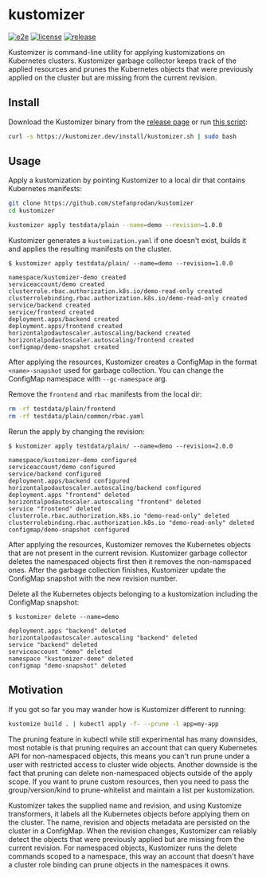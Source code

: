 # kustomizer

[![e2e](https://github.com/stefanprodan/kustomizer/workflows/e2e/badge.svg)](https://github.com/stefanprodan/kustomizer/actions)
[![license](https://img.shields.io/github/license/stefanprodan/kustomizer.svg)](https://github.com/stefanprodan/kustomizer/blob/master/LICENSE)
[![release](https://img.shields.io/github/release/stefanprodan/kustomizer/all.svg)](https://github.com/stefanprodan/kustomizer/releases)

Kustomizer is command-line utility for applying kustomizations on Kubernetes clusters.
Kustomizer garbage collector keeps track of the applied resources and prunes the Kubernetes
objects that were previously applied on the cluster but are missing from the current revision.

## Install

Download the Kustomizer binary from the 
[release page](https://github.com/stefanprodan/kustomizer/releases)
or run [this script](install/README.md):

```bash
curl -s https://kustomizer.dev/install/kustomizer.sh | sudo bash
```

## Usage

Apply a kustomization by pointing Kustomizer to a local dir that contains Kubernetes manifests:

```bash
git clone https://github.com/stefanprodan/kustomizer
cd kustomizer

kustomizer apply testdata/plain --name=demo --revision=1.0.0
```

Kustomizer generates a `kustomization.yaml` if one doesn't exist, builds it and applies the 
resulting manifests on the cluster.

```text
$ kustomizer apply testdata/plain/ --name=demo --revision=1.0.0

namespace/kustomizer-demo created
serviceaccount/demo created
clusterrole.rbac.authorization.k8s.io/demo-read-only created
clusterrolebinding.rbac.authorization.k8s.io/demo-read-only created
service/backend created
service/frontend created
deployment.apps/backend created
deployment.apps/frontend created
horizontalpodautoscaler.autoscaling/backend created
horizontalpodautoscaler.autoscaling/frontend created
configmap/demo-snapshot created
```

After applying the resources, Kustomizer creates a ConfigMap in the format `<name>-snapshot`
used for garbage collection. You can change the ConfigMap namespace with `--gc-namespace` arg.

Remove the `frontend` and `rbac` manifests from the local dir:

```bash
rm -rf testdata/plain/frontend
rm -rf testdata/plain/common/rbac.yaml
```

Rerun the apply by changing the revision:

```text
$ kustomizer apply testdata/plain/ --name=demo --revision=2.0.0

namespace/kustomizer-demo configured
serviceaccount/demo configured
service/backend configured
deployment.apps/backend configured
horizontalpodautoscaler.autoscaling/backend configured
deployment.apps "frontend" deleted
horizontalpodautoscaler.autoscaling "frontend" deleted
service "frontend" deleted
clusterrole.rbac.authorization.k8s.io "demo-read-only" deleted
clusterrolebinding.rbac.authorization.k8s.io "demo-read-only" deleted
configmap/demo-snapshot configured
```

After applying the resources, Kustomizer removes the Kubernetes objects that are not present in the current revision.
Kustomizer garbage collector deletes the namespaced objects first then it removes the non-namspaced ones.
After the garbage collection finishes, Kustomizer update the ConfigMap snapshot with the new revision number.

Delete all the Kubernetes objects belonging to a kustomization including the ConfigMap snapshot:

```text
$ kustomizer delete --name=demo

deployment.apps "backend" deleted
horizontalpodautoscaler.autoscaling "backend" deleted
service "backend" deleted
serviceaccount "demo" deleted
namespace "kustomizer-demo" deleted
configmap "demo-snapshot" deleted
```

## Motivation

If you got so far you may wander how is Kustomizer different to running:

```bash
kustomize build . | kubectl apply -f- --prune -l app=my-app
```

The pruning feature in kubectl while still experimental has many downsides, most notable is that pruning
requires an account that can query Kubernetes API for non-namespaced objects,
this means you can't run prune under a user with restricted access to cluster wide objects.
Another downside is the fact that pruning can delete non-namespaced objects outside of the apply scope.
If you want to prune custom resources, then you need to pass the group/version/kind to prune-whitelist
and maintain a list per kustomization. 

Kustomizer takes the supplied name and revision, and using Kustomize transformers, it labels all
the Kubernetes objects before applying them on the cluster. 
The name, revision and objects metadata are persisted on the cluster in a ConfigMap.
When the revision changes, Kustomizer can reliably detect the objects that were previously applied but 
are missing from the current revision. For namespaced objects, Kustomizer runs the delete commands
scoped to a namespace, this way an account that doesn't have a cluster role binding can prune
objects in the namespaces it owns.
